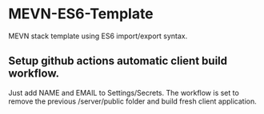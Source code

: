# MEVN-ES6-Template
MEVN stack template using ES6 import/export syntax.

## Setup github actions automatic client build workflow.
Just add NAME and EMAIL to Settings/Secrets. The workflow is set to remove the previous /server/public folder and build fresh client application. 
